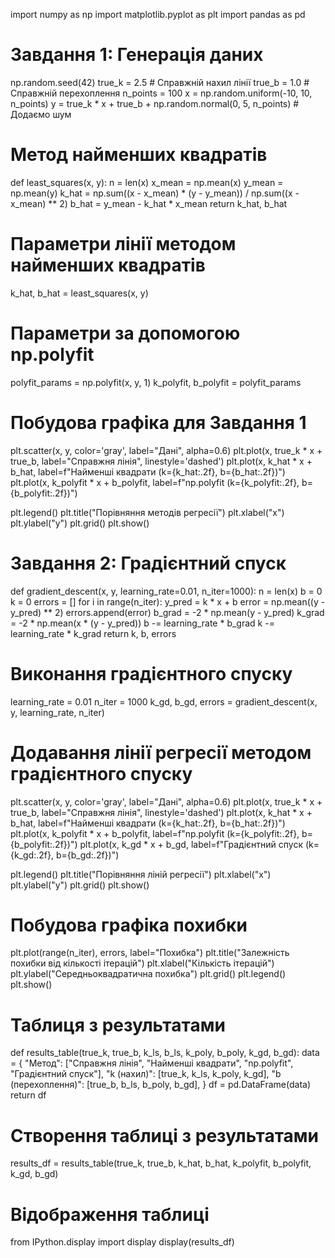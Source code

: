 import numpy as np
import matplotlib.pyplot as plt
import pandas as pd

# Завдання 1: Генерація даних
np.random.seed(42)
true_k = 2.5  # Справжній нахил лінії
true_b = 1.0  # Справжній перехоплення
n_points = 100
x = np.random.uniform(-10, 10, n_points)
y = true_k * x + true_b + np.random.normal(0, 5, n_points)  # Додаємо шум

# Метод найменших квадратів
def least_squares(x, y):
    n = len(x)
    x_mean = np.mean(x)
    y_mean = np.mean(y)
    k_hat = np.sum((x - x_mean) * (y - y_mean)) / np.sum((x - x_mean) ** 2)
    b_hat = y_mean - k_hat * x_mean
    return k_hat, b_hat

# Параметри лінії методом найменших квадратів
k_hat, b_hat = least_squares(x, y)

# Параметри за допомогою np.polyfit
polyfit_params = np.polyfit(x, y, 1)
k_polyfit, b_polyfit = polyfit_params

# Побудова графіка для Завдання 1
plt.scatter(x, y, color='gray', label="Дані", alpha=0.6)
plt.plot(x, true_k * x + true_b, label="Справжня лінія", linestyle='dashed')
plt.plot(x, k_hat * x + b_hat, label=f"Найменші квадрати (k={k_hat:.2f}, b={b_hat:.2f})")
plt.plot(x, k_polyfit * x + b_polyfit, label=f"np.polyfit (k={k_polyfit:.2f}, b={b_polyfit:.2f})")

plt.legend()
plt.title("Порівняння методів регресії")
plt.xlabel("x")
plt.ylabel("y")
plt.grid()
plt.show()

# Завдання 2: Градієнтний спуск
def gradient_descent(x, y, learning_rate=0.01, n_iter=1000):
    n = len(x)
    b = 0
    k = 0
    errors = []
    for i in range(n_iter):
        y_pred = k * x + b
        error = np.mean((y - y_pred) ** 2)
        errors.append(error)
        b_grad = -2 * np.mean(y - y_pred)
        k_grad = -2 * np.mean(x * (y - y_pred))
        b -= learning_rate * b_grad
        k -= learning_rate * k_grad
    return k, b, errors

# Виконання градієнтного спуску
learning_rate = 0.01
n_iter = 1000
k_gd, b_gd, errors = gradient_descent(x, y, learning_rate, n_iter)

# Додавання лінії регресії методом градієнтного спуску
plt.scatter(x, y, color='gray', label="Дані", alpha=0.6)
plt.plot(x, true_k * x + true_b, label="Справжня лінія", linestyle='dashed')
plt.plot(x, k_hat * x + b_hat, label=f"Найменші квадрати (k={k_hat:.2f}, b={b_hat:.2f})")
plt.plot(x, k_polyfit * x + b_polyfit, label=f"np.polyfit (k={k_polyfit:.2f}, b={b_polyfit:.2f})")
plt.plot(x, k_gd * x + b_gd, label=f"Градієнтний спуск (k={k_gd:.2f}, b={b_gd:.2f})")

plt.legend()
plt.title("Порівняння ліній регресії")
plt.xlabel("x")
plt.ylabel("y")
plt.grid()
plt.show()

# Побудова графіка похибки
plt.plot(range(n_iter), errors, label="Похибка")
plt.title("Залежність похибки від кількості ітерацій")
plt.xlabel("Кількість ітерацій")
plt.ylabel("Середньоквадратична похибка")
plt.grid()
plt.legend()
plt.show()

# Таблиця з результатами
def results_table(true_k, true_b, k_ls, b_ls, k_poly, b_poly, k_gd, b_gd):
    data = {
        "Метод": ["Справжня лінія", "Найменші квадрати", "np.polyfit", "Градієнтний спуск"],
        "k (нахил)": [true_k, k_ls, k_poly, k_gd],
        "b (перехоплення)": [true_b, b_ls, b_poly, b_gd],
    }
    df = pd.DataFrame(data)
    return df

# Створення таблиці з результатами
results_df = results_table(true_k, true_b, k_hat, b_hat, k_polyfit, b_polyfit, k_gd, b_gd)

# Відображення таблиці
from IPython.display import display
display(results_df)
